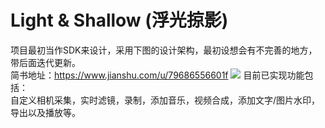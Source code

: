 # Light & Shallow (浮光掠影) 
项目最初当作SDK来设计，采用下图的设计架构，最初设想会有不完善的地方，带后面迭代更新。<br>
    简书地址：https://www.jianshu.com/u/79686556601f
![](http://video.daishuclass.cn/33u2d.jpg)
目前已实现功能包括：<br>
自定义相机采集，实时滤镜，录制，添加音乐，视频合成，添加文字/图片水印，导出以及播放等。
